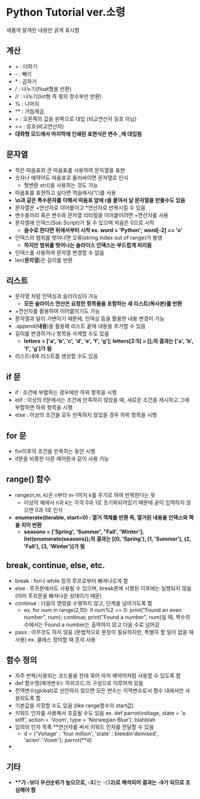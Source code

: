 # Python Tutorial ver.소령
  새롭게 알게된 내용만 굵게 표시함

## 계산
  * \+ : 더하기
  * \- : 빼기
  * \* : 곱하기
  * / : 나누기(float형을 반환)
  * // : 나누기(int형 즉 몫의 정수부만 반환)
  * % : 나머지
  * ** : 거듭제곱
  * = : 오른쪽의 값을 왼쪽으로 대입 (비교연산자 등호 아님)
  * == : 등호(비교연산자)
  * **대화형 모드에서 마지막에 인쇄된 표현식은 변수 _에 대입됨**

## 문자열
  * 작은 따옴표와 큰 따옴표를 사용하여 문자열을 표현
  * 숫자나 예약어도 따옴표로 둘러싸이면 문자열로 인식
    * 형변환 str()을 사용하는 것도 가능
  * 따옴표를 표현하고 싶다면 역슬래시('\\')를 사용
  * **\\n과 같은 특수문자를 이해서 따옴표 앞에 r을 뭍여서 날 문자열을 만들수도 있음**
  * 문자열은 \+연산자로 이어붙이고 \*연산자로 반복시킬 수 있음
  * 변수들끼리 혹은 변수와 문자열 리터럴을 이어붙이려면 \+연산자를 사용
  * 문자열에 인덱스(Sub Script)가 될 수 있으며 처음은 0으로 시작
    * **음수로 한다면 뒤에서부터 시작 ex. word = 'Python'; word[-2] == 'o'**
  * 인덱스의 범위를 벗어나면 오류(string index out of range)가 발생
    * **하지만 범위를 벗어나는 슬라이스 인덱스는 부드럽게 처리됨**
  * 인덱스를 사용하여 문자열 변경할 수 없음
  * len(__문자열__)은 길이를 반환

## 리스트
  * 문자열 처럼 인덱싱과 슬라이싱이 가능
    * **모든 슬라이스 연산은 요청한 항목들을 포함하는 새 리스트(복사본)를 반환**
  * \+연산자를 활용하여 이어붙이기도 가능
  * 문자열과 달리 가변이기 때문에, 인덱싱 등을 활용한 내용 변경이 가능
  * \.append(__내용__)을 활용해 리스트 끝에 내용을 추가할 수 있음
  * 길이를 변경하거나 항목을 삭제할 수도 있음
    * **letters = ['a', 'b', 'c', 'd', 'e', 'f', 'g']; letters[2:5] = [];의 결과는 ['a', 'b', 'f', 'g']가 됨**
  * 리스트내에 리스트를 생성할 수도 있음

## if 문
  * if : 조건에 부합하는 경우에만 하위 항목을 시행
  * elif : 이상의 if문에서는 조건에 만족하지 않았을 때, 새로운 조건을 제시하고 그에 부합하면 하위 항목을 시행
  * else : 이상의 조건을 모두 만족하지 않았을 경우 하위 항목을 시행

## for 문
  * for이후의 조건을 만족하는 동안 시행
  * if문을 비롯한 다른 제어문과 같이 사용 가능

## range() 함수
  * range(n,m, k)은 n부터 m-1까지 k를 주기로 하여 반복한다는 뜻
    * 이상의 예에서 n과 k는 각각 0과 1로 초기화되어있기 때문에 굳이 입력하지 않으면 0과 1로 인식
  * **enumerate(iterable, start=0) : 열거 객체를 반환 즉, 열거된 내용을 인덱스와 짝을 지어 반환**
    * **seasons = ['Spring', 'Summer', "Fall', 'Winter']; list(enumerate(seasons));의 결과는 [(0, 'Spring'), (1, 'Summer'), (2, 'Fall'), (3, 'Winter')]가 됨**

## break, continue, else, etc.
  * break : for나 while 등의 루프로부터 빠져나오게 함
  * else : 루프문에서도 사용될 수 있으며, break문에 시행된 이후에는 실행되지 않음(이미 루프문을 빠져나온 상태이기 때문)
  * continue : 다음의 명령을 수행하지 않고, 단계를 넘어가도록 함
    - ex. for num in range(2,10): if num%2 == 0: print("Found an even number", num); continue; print("Found a number", num)일 때, 짝수의 수에서는 Found a number는 출력하지 않고 다음 수로 넘어감
  * pass : 아무것도 하지 않음 (문법적으로 문장이 필요하지만, 특별히 할 일이 없을 때 사용) ex. 클래스 정의할 때 흔히 사용

## 함수 정의
  * 자주 반복/사용되는 코드들을 한데 묶어 마치 예약어처럼 사용할 수 있도록 함
  * def 함수명(매개변수): 하위코드;의 구성으로 이루어져 있음
  * 전역변수(global)로 선언하지 않으면 모든 변수는 지역변수로서 함수 내에서만 사용되도록 함
  * 기본값을 지정할 수도 있음 (like range함수의 start값)
  * 키워드 인자를 사용해서 호출될 수도 있음 ex. def parrot(voltage, state = 'a stiff', action = 'Voom', type = 'Norwegian Blue'): blahblah
  * 임의의 인자 목록 \**연산자를 써서 키워드 인자를 전달할 수 있음
    - d = {'Voltage' : 'four million', 'state' : bleedin'demised', 'acion':'Voom'}; parrot(\**d)
  * 

## 기타
  * **\**가 \-보다 우선순위가 높으므로, -3**2는 -(3**2)로 해석되어 결과는 -9가 되므로 조심해야 함**
